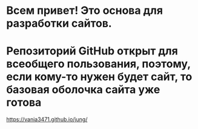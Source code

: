 # Всем привет! Это основа для разработки сайтов.
# Репозиторий GitHub открыт для всеобщего пользования, поэтому, если кому-то нужен будет сайт, то базовая оболочка сайта уже готова


<a href="{% url 'name_of_view' %}">https://vania3471.github.io/jung/</a>
